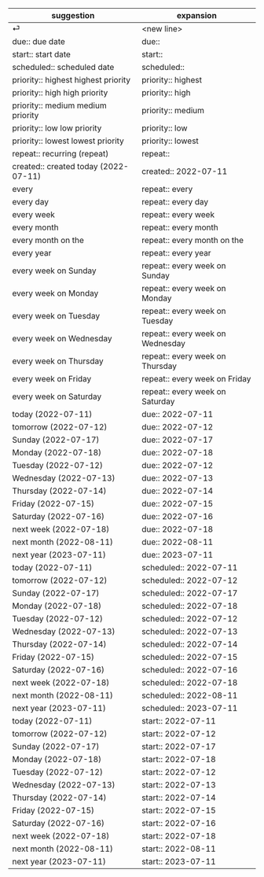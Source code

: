 | suggestion | expansion |
| ----- | ----- |
| ⏎ | &lt;new line> |
| due:: due date | due::  |
| start:: start date | start::  |
| scheduled:: scheduled date | scheduled::  |
| priority:: highest highest priority | priority:: highest  |
| priority:: high high priority | priority:: high  |
| priority:: medium medium priority | priority:: medium  |
| priority:: low low priority | priority:: low  |
| priority:: lowest lowest priority | priority:: lowest  |
| repeat:: recurring (repeat) | repeat::  |
| created:: created today (2022-07-11) | created:: 2022-07-11  |
| every | repeat:: every  |
| every day | repeat:: every day  |
| every week | repeat:: every week  |
| every month | repeat:: every month  |
| every month on the | repeat:: every month on the  |
| every year | repeat:: every year  |
| every week on Sunday | repeat:: every week on Sunday  |
| every week on Monday | repeat:: every week on Monday  |
| every week on Tuesday | repeat:: every week on Tuesday  |
| every week on Wednesday | repeat:: every week on Wednesday  |
| every week on Thursday | repeat:: every week on Thursday  |
| every week on Friday | repeat:: every week on Friday  |
| every week on Saturday | repeat:: every week on Saturday  |
| today (2022-07-11) | due:: 2022-07-11  |
| tomorrow (2022-07-12) | due:: 2022-07-12  |
| Sunday (2022-07-17) | due:: 2022-07-17  |
| Monday (2022-07-18) | due:: 2022-07-18  |
| Tuesday (2022-07-12) | due:: 2022-07-12  |
| Wednesday (2022-07-13) | due:: 2022-07-13  |
| Thursday (2022-07-14) | due:: 2022-07-14  |
| Friday (2022-07-15) | due:: 2022-07-15  |
| Saturday (2022-07-16) | due:: 2022-07-16  |
| next week (2022-07-18) | due:: 2022-07-18  |
| next month (2022-08-11) | due:: 2022-08-11  |
| next year (2023-07-11) | due:: 2023-07-11  |
| today (2022-07-11) | scheduled:: 2022-07-11  |
| tomorrow (2022-07-12) | scheduled:: 2022-07-12  |
| Sunday (2022-07-17) | scheduled:: 2022-07-17  |
| Monday (2022-07-18) | scheduled:: 2022-07-18  |
| Tuesday (2022-07-12) | scheduled:: 2022-07-12  |
| Wednesday (2022-07-13) | scheduled:: 2022-07-13  |
| Thursday (2022-07-14) | scheduled:: 2022-07-14  |
| Friday (2022-07-15) | scheduled:: 2022-07-15  |
| Saturday (2022-07-16) | scheduled:: 2022-07-16  |
| next week (2022-07-18) | scheduled:: 2022-07-18  |
| next month (2022-08-11) | scheduled:: 2022-08-11  |
| next year (2023-07-11) | scheduled:: 2023-07-11  |
| today (2022-07-11) | start:: 2022-07-11  |
| tomorrow (2022-07-12) | start:: 2022-07-12  |
| Sunday (2022-07-17) | start:: 2022-07-17  |
| Monday (2022-07-18) | start:: 2022-07-18  |
| Tuesday (2022-07-12) | start:: 2022-07-12  |
| Wednesday (2022-07-13) | start:: 2022-07-13  |
| Thursday (2022-07-14) | start:: 2022-07-14  |
| Friday (2022-07-15) | start:: 2022-07-15  |
| Saturday (2022-07-16) | start:: 2022-07-16  |
| next week (2022-07-18) | start:: 2022-07-18  |
| next month (2022-08-11) | start:: 2022-08-11  |
| next year (2023-07-11) | start:: 2023-07-11  |
